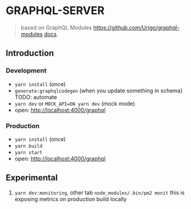 # GRAPHQL-SERVER
>based on GraphQL Modules https://github.com/Urigo/graphql-modules
[docs](https://graphql-modules.com/docs/introduction/getting-started).

## Introduction

### Development
- `yarn install` (once)
- `generate:graphqlcodegen` (when you update something in schema) TODO: automate
- `yarn dev` or `MOCK_API=ON yarn dev` (mock mode)
- open: [http://localhost:4000/graphql](http://localhost:4000/graphql)

### Production
- `yarn install` (once)
- `yarn build`
- `yarn start`
- open: [http://localhost:4000/graphql](http://localhost:4000/graphql)

## Experimental
1) `yarn dev:monitoring`, other tab `node_modules/.bin/pm2 monit` this is exposing metrics on production build locally

